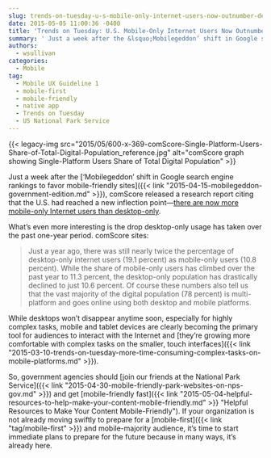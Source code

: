 ```yaml
---
slug: trends-on-tuesday-u-s-mobile-only-internet-users-now-outnumber-desktop-only-users
date: 2015-05-05 11:00:36 -0400
title: 'Trends on Tuesday: U.S. Mobile-Only Internet Users Now Outnumber Desktop-Only Users'
summary: ' Just a week after the &lsquo;Mobilegeddon’ shift in Google search engine rankings to favor mobile-friendly sites, comScore released a research report citing that the U.S. had reached a new inflection point&mdash;there are now more mobile-only Internet users than desktop-only. What’s even'
authors:
  - wsullivan
categories:
  - Mobile
tag:
  - Mobile UX Guideline 1
  - mobile-first
  - mobile-friendly
  - native app
  - Trends on Tuesday
  - US National Park Service
---
```


{{< legacy-img src="2015/05/600-x-369-comScore-Single-Platform-Users-Share-of-Total-Digital-Population_reference.jpg" alt="comScore graph showing Single-Platform Users Share of Total Digital Population" >}}

Just a week after the [‘Mobilegeddon’ shift in Google search engine rankings to favor mobile-friendly sites]({{< link "2015-04-15-mobilegeddon-government-edition.md" >}}), comScore released a research report citing that the U.S. had reached a new inflection point—[there are now more mobile-only Internet users than desktop-only](http://www.comscore.com/Insights/Blog/Number-of-Mobile-Only-Internet-Users-Now-Exceeds-Desktop-Only-in-the-U.S).

What’s even more interesting is the drop desktop-only usage has taken over the past one-year period. comScore sites:

> Just a year ago, there was still nearly twice the percentage of desktop-only internet users (19.1 percent) as mobile-only users (10.8 percent). While the share of mobile-only users has climbed over the past year to 11.3 percent, the desktop-only population has drastically declined to just 10.6 percent. Of course these numbers also tell us that the vast majority of the digital population (78 percent) is multi-platform and goes online using both desktop and mobile platforms.

While desktops won’t disappear anytime soon, especially for highly complex tasks, mobile and tablet devices are clearly becoming the primary tool for audiences to interact with the Internet and [they’re growing more comfortable with complex tasks on the smaller, touch interfaces]({{< link "2015-03-10-trends-on-tuesday-more-time-consuming-complex-tasks-on-mobile-platforms.md" >}}).

So, government agencies should [join our friends at the National Park Service]({{< link "2015-04-30-mobile-friendly-park-websites-on-nps-gov.md" >}}) and get [mobile-friendly fast]({{< link "2015-05-04-helpful-resources-to-help-make-your-content-mobile-friendly.md" >}} "Helpful Resources to Make Your Content Mobile-Friendly"). If your organization is not already moving swiftly to prepare for a [mobile-first]({{< link "tag/mobile-first" >}}) and mobile-majority audience, it’s time to start immediate plans to prepare for the future because in many ways, it’s already here.